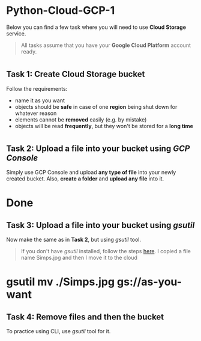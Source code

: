 # Python-Cloud-GCP-1

Below you can find a few task where you will need to use **Cloud Storage** service.

> All tasks assume that you have your **Google Cloud Platform** account ready.

#

## Task 1: Create Cloud Storage bucket

Follow the requirements:
* name it as you want
* objects should be **safe** in case of one **region** being shut down for whatever reason
* elements cannot be **removed** easily (e.g. by mistake)
* objects will be read **frequently**, but they won't be stored for a **long time**

#

## Task 2: Upload a file into your bucket using _GCP Console_

Simply use GCP Console and upload **any type of file** into your newly created bucket.
Also, **create a folder** and **upload any file** into it.

# Done

## Task 3: Upload a file into your bucket using _gsutil_

Now make the same as in **Task 2**, but using _gsutil_ tool.

> If you don't have _gsutil_ installed, follow the steps [here](https://cloud.google.com/storage/docs/gsutil_install).
I copied a file name Simps.jpg and then I move it to the cloud
# gsutil mv ./Simps.jpg gs://as-you-want

## Task 4: Remove files and then the bucket

To practice using CLI, use _gsutil_ tool for it.
